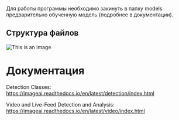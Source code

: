 Для работы программы необходимо закинуть в папку models предварительно обученную модель (подробнее в документации).

## Структура файлов
![This is an image](https://i.imgur.com/WGkm0Dz.jpeg)

# Документация
Detection Classes: https://imageai.readthedocs.io/en/latest/detection/index.html

Video and Live-Feed Detection and Analysis: https://imageai.readthedocs.io/en/latest/video/index.html
